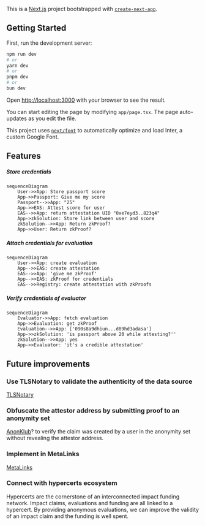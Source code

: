 This is a [Next.js](https://nextjs.org/) project bootstrapped with [`create-next-app`](https://github.com/vercel/next.js/tree/canary/packages/create-next-app).

## Getting Started

First, run the development server:

```bash
npm run dev
# or
yarn dev
# or
pnpm dev
# or
bun dev
```

Open [http://localhost:3000](http://localhost:3000) with your browser to see the result.

You can start editing the page by modifying `app/page.tsx`. The page auto-updates as you edit the file.

This project uses [`next/font`](https://nextjs.org/docs/basic-features/font-optimization) to automatically optimize and load Inter, a custom Google Font.

## Features

##### Store credentials
```mermaid
sequenceDiagram
    User->>App: Store passport score
    App->>Passport: Give me my score
    Passport-->>App: "25"
    App->>EAS: Attest score for user
    EAS-->>App: return attestation UID "0xe7eyd3..823q4"
    App->zkSolution: Store link between user and score
    zkSolution-->>App: Return zkProof?
    App->>User: Return zkProof?
```

##### Attach credentials for evaluation
```mermaid
sequenceDiagram
    User->>App: create evaluation
    App-->>EAS: create attestation
    EAS-->>App: 'give me zkProof'
    App-->>EAS: zkProof for credentials
    EAS-->>Registry: create attestation with zkProofs
```

##### Verify credentials of evaluator
```mermaid
sequenceDiagram
    Evaluator->>App: fetch evaluation
    App->>Evaluation: get zkProof
    Evaluation-->>App: ['090s8a9dhiun...d89hd3adasa']
    App->>zkSolution: 'is passport above 20 while attesting?''
    zkSolution-->>App: yes
    App->>Evaluator: 'it's a credible attestation'
```



## Future improvements

### Use TLSNotary to validate the authenticity of the data source

[TLSNotary](https://pse.dev/en/projects/tlsn)

### Obfuscate the attestor address by submitting proof to an anonymity set

[AnonKlub](https://docs.anonklub.xyz/docs/intro)? to verify the claim was created by a user in the anonymity set without revealing the attestor address.

### Implement in MetaLinks

[MetaLinks](https://meta-links.vercel.app/)

### Connect with hypercerts ecosystem 

Hypercerts are the cornerstone of an interconnected impact funding network. Impact claims, evaluations and funding are all linked to a hypercert. By providing anonymous evaluations, we can improve the validity of an impact claim and the funding is well spent.